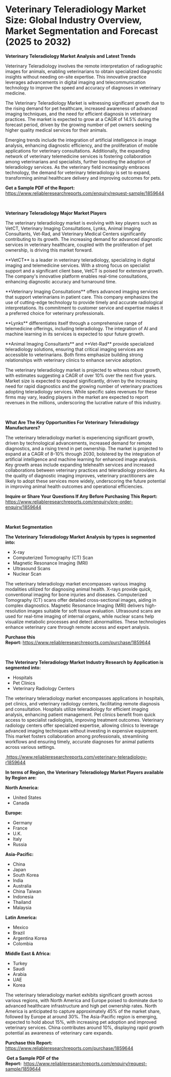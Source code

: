 <p><h1>Veterinary Teleradiology Market Size: Global Industry Overview, Market Segmentation and Forecast (2025 to 2032)</h1></p><p><strong>Veterinary Teleradiology Market Analysis and Latest Trends</strong></p>
<p><p>Veterinary Teleradiology involves the remote interpretation of radiographic images for animals, enabling veterinarians to obtain specialized diagnostic insights without needing on-site expertise. This innovative practice leverages advancements in digital imaging and telecommunication technology to improve the speed and accuracy of diagnoses in veterinary medicine. </p><p>The Veterinary Teleradiology Market is witnessing significant growth due to the rising demand for pet healthcare, increased awareness of advanced imaging techniques, and the need for efficient diagnosis in veterinary practices. The market is expected to grow at a CAGR of 14.5% during the forecast period, driven by the growing number of pet owners seeking higher quality medical services for their animals. </p><p>Emerging trends include the integration of artificial intelligence in image analysis, enhancing diagnostic efficiency, and the proliferation of mobile applications for veterinary consultations. Additionally, the expanding network of veterinary telemedicine services is fostering collaboration among veterinarians and specialists, further boosting the adoption of teleradiology services. As the veterinary field increasingly embraces technology, the demand for veterinary teleradiology is set to expand, transforming animal healthcare delivery and improving outcomes for pets.</p></p>
<p><strong>Get a Sample PDF of the Report:&nbsp;</strong> <a href="https://www.reliableresearchreports.com/enquiry/request-sample/1859644?utm_campaign=10&utm_medium=2&utm_source=Github&utm_content=ia&utm_term=16042025&utm_id=veterinary-teleradiology">https://www.reliableresearchreports.com/enquiry/request-sample/1859644</a></p>
<p>&nbsp;</p>
<p><strong>Veterinary Teleradiology Major Market Players</strong></p>
<p><p>The veterinary teleradiology market is evolving with key players such as VetCT, Veterinary Imaging Consultations, Lynks, Animal Imaging Consultants, Vet-Rad, and Veterinary Medical Centers significantly contributing to its growth. The increasing demand for advanced diagnostic services in veterinary healthcare, coupled with the proliferation of pet ownership, is driving this market forward.</p><p>**VetCT** is a leader in veterinary teleradiology, specializing in digital imaging and telemedicine services. With a strong focus on specialist support and a significant client base, VetCT is poised for extensive growth. The company's innovative platform enables real-time consultations, enhancing diagnostic accuracy and turnaround time.</p><p>**Veterinary Imaging Consultations** offers advanced imaging services that support veterinarians in patient care. This company emphasizes the use of cutting-edge technology to provide timely and accurate radiological interpretations. Its commitment to customer service and expertise makes it a preferred choice for veterinary professionals.</p><p>**Lynks** differentiates itself through a comprehensive range of telemedicine offerings, including teleradiology. The integration of AI and machine learning in its services is expected to spur future growth. </p><p>**Animal Imaging Consultants** and **Vet-Rad** provide specialized teleradiology solutions, ensuring that critical imaging services are accessible to veterinarians. Both firms emphasize building strong relationships with veterinary clinics to enhance service adoption.</p><p>The veterinary teleradiology market is projected to witness robust growth, with estimates suggesting a CAGR of over 10% over the next five years. Market size is expected to expand significantly, driven by the increasing need for rapid diagnostics and the growing number of veterinary practices adopting teleradiology services. While specific sales revenues for these firms may vary, leading players in the market are expected to report revenues in the millions, underscoring the lucrative nature of this industry.</p></p>
<p>&nbsp;</p>
<p><strong>What Are The Key Opportunities For Veterinary Teleradiology Manufacturers?</strong></p>
<p><p>The veterinary teleradiology market is experiencing significant growth, driven by technological advancements, increased demand for remote diagnostics, and a rising trend in pet ownership. The market is projected to expand at a CAGR of 8-10% through 2030, bolstered by the integration of artificial intelligence and machine learning for enhanced image analysis. Key growth areas include expanding telehealth services and increased collaborations between veterinary practices and teleradiology providers. As the quality of diagnostic imaging improves, veterinary practitioners are likely to adopt these services more widely, underscoring the future potential in improving animal health outcomes and operational efficiencies.</p></p>
<p><strong>Inquire or Share Your Questions If Any Before Purchasing This Report:</strong> <a href="https://www.reliableresearchreports.com/enquiry/pre-order-enquiry/1859644?utm_campaign=10&utm_medium=2&utm_source=Github&utm_content=ia&utm_term=16042025&utm_id=veterinary-teleradiology">https://www.reliableresearchreports.com/enquiry/pre-order-enquiry/1859644</a></p>
<p>&nbsp;</p>
<p><strong>Market Segmentation</strong></p>
<p><strong>The Veterinary Teleradiology Market Analysis by types is segmented into:</strong></p>
<p><ul><li>X-ray</li><li>Computerized Tomography (CT) Scan</li><li>Magnetic Resonance Imaging (MRI)</li><li>Ultrasound Scans</li><li>Nuclear Scan</li></ul></p>
<p><p>The veterinary teleradiology market encompasses various imaging modalities utilized for diagnosing animal health. X-rays provide quick, conventional imaging for bone injuries and diseases. Computerized Tomography (CT) scans offer detailed cross-sectional images, aiding in complex diagnostics. Magnetic Resonance Imaging (MRI) delivers high-resolution images suitable for soft tissue evaluation. Ultrasound scans are used for real-time imaging of internal organs, while nuclear scans help visualize metabolic processes and detect abnormalities. These technologies enhance veterinary care through remote access and expert analysis.</p></p>
<p><strong>Purchase this Report:&nbsp;</strong><a href="https://www.reliableresearchreports.com/purchase/1859644?utm_campaign=10&utm_medium=2&utm_source=Github&utm_content=ia&utm_term=16042025&utm_id=veterinary-teleradiology">https://www.reliableresearchreports.com/purchase/1859644</a></p>
<p>&nbsp;</p>
<p><strong>The Veterinary Teleradiology Market Industry Research by Application is segmented into:</strong></p>
<p><ul><li>Hospitals</li><li>Pet Clinics</li><li>Veterinary Radiology Centers</li></ul></p>
<p><p>The veterinary teleradiology market encompasses applications in hospitals, pet clinics, and veterinary radiology centers, facilitating remote diagnosis and consultation. Hospitals utilize teleradiology for efficient imaging analysis, enhancing patient management. Pet clinics benefit from quick access to specialist radiologists, improving treatment outcomes. Veterinary radiology centers offer specialized expertise, allowing clinics to leverage advanced imaging techniques without investing in expensive equipment. This market fosters collaboration among professionals, streamlining workflows and ensuring timely, accurate diagnoses for animal patients across various settings.</p></p>
<p><a href="https://www.reliableresearchreports.com/veterinary-teleradiology-r1859644?utm_campaign=10&utm_medium=2&utm_source=Github&utm_content=ia&utm_term=16042025&utm_id=veterinary-teleradiology">&nbsp;https://www.reliableresearchreports.com/veterinary-teleradiology-r1859644</a></p>
<p><strong>In terms of Region, the Veterinary Teleradiology Market Players available by Region are:</strong></p>
<p>
    <p> <strong> North America: </strong>
        <ul>
            <li>United States</li>
            <li>Canada</li>
        </ul>
        </p> 
    <p> <strong> Europe: </strong>
        <ul>
            <li>Germany</li>
            <li>France</li>
            <li>U.K.</li>
            <li>Italy</li>
            <li>Russia</li>
        </ul>
        </p> 
    <p> <strong> Asia-Pacific: </strong>
        <ul>
            <li>China</li>
            <li>Japan</li>
            <li>South Korea</li>
            <li>India</li>
            <li>Australia</li>
            <li>China Taiwan</li>
            <li>Indonesia</li>
            <li>Thailand</li>
            <li>Malaysia</li>
        </ul>
        </p> 
    <p> <strong> Latin America: </strong>
        <ul>
            <li>Mexico</li>
            <li>Brazil</li>
            <li>Argentina Korea</li>
            <li>Colombia</li>
        </ul>
        </p> 
    <p> <strong> Middle East & Africa: </strong>
        <ul>
            <li>Turkey</li>
            <li>Saudi</li>
            <li>Arabia</li>
            <li>UAE</li>
            <li>Korea</li>
        </ul>
    </p>
    </p>
<p><p>The veterinary teleradiology market exhibits significant growth across various regions, with North America and Europe poised to dominate due to advanced healthcare infrastructure and high pet ownership rates. North America is anticipated to capture approximately 45% of the market share, followed by Europe at around 30%. The Asia-Pacific region is emerging, expected to hold about 15%, with increasing pet adoption and improved veterinary services. China contributes around 10%, displaying rapid growth potential as awareness of veterinary care expands.</p></p>
<p><strong>Purchase this Report: </strong><a href="https://www.reliableresearchreports.com/purchase/1859644?utm_campaign=10&utm_medium=2&utm_source=Github&utm_content=ia&utm_term=16042025&utm_id=veterinary-teleradiology">https://www.reliableresearchreports.com/purchase/1859644</a></p>
<p>&nbsp;<strong>Get a Sample PDF of the Report:&nbsp;&nbsp;</strong><a href="https://www.reliableresearchreports.com/enquiry/request-sample/1859644?utm_campaign=10&utm_medium=2&utm_source=Github&utm_content=ia&utm_term=16042025&utm_id=veterinary-teleradiology">https://www.reliableresearchreports.com/enquiry/request-sample/1859644</a></p>
<p><strong></strong></p>
<p><p></p><p></p><p></p></p>